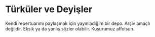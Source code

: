 # Türküler ve Deyişler
Kendi repertuarımı paylaşmak için yayınladığım bir depo. 
Arşiv amaçlı değildir. 
Eksik ya da yanlış sözler olabilir. Kusurumuz affolsun.


